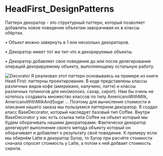 # HeadFirst_DesignPatterns
Паттерн декоратор - это структурный паттерн, который позволяет добавлять новое поведение объектам заворачивая их в классы обёртки.

•	Объект можно завернуть в 1 или несколько декораторов.

•	Декоратор имеет тот же тип что и декорируемые объекты.

•	Декоратор добавляет свое поведение до или после делегирования операций декорируемому объекту, выполняющему остальную работу.

![Decorator](https://user-images.githubusercontent.com/56963305/147336873-f67acc71-6763-47fc-9ee7-a43262d558bc.png)
Я реализвал этот паттерн основываясь на примере из книги Head First: паттерны проектирования.
В коде представлены классы различных видов кофе (американо, капучино, латте) и классы различных топиногов для них(молоко, сахар, сироп).
Нам бы очень не хотелось создавать множество классов по типу AmericanoWithMilk, AmericanoWithMilkAndSugar ...
Поэтому для вычисления стоимости и описания нашего заказа мы пользуемся паттерном декоратор.
Я создал класс BaseDecorator, который наследует базовый тип Coffee.
Внутри BaseDecorator у нас есть ссылка типа Coffee на объект который мы будем оборачивать нашими декораторами.
Фактически декоратор делегирует выполнение своего метода объекту который он оборачивает и добавляет к результату своё поведение.
К примеру если мы обернём Latte в декоратор Syrop, то Syrop при расчёте стоимости сначала спросит стоимость у Latte, а потом к ней добваит стоимость сиропа. 

